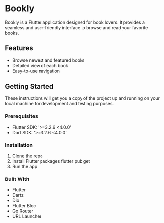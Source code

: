 # Bookly

Bookly is a Flutter application designed for book lovers. It provides a seamless and user-friendly interface to browse and read your favorite books.

## Features

- Browse newest and featured books
- Detailed view of each book
- Easy-to-use navigation

## Getting Started

These instructions will get you a copy of the project up and running on your local machine for development and testing purposes.

### Prerequisites

- Flutter SDK: '>=3.2.6 <4.0.0'
- Dart SDK: '>=3.2.6 <4.0.0'

### Installation

1. Clone the repo
2. Install Flutter packages
   flutter pub get
3. Run the app


### Built With
- Flutter
- Dartz
- Dio
- Flutter Bloc
- Go Router
- URL Launcher


